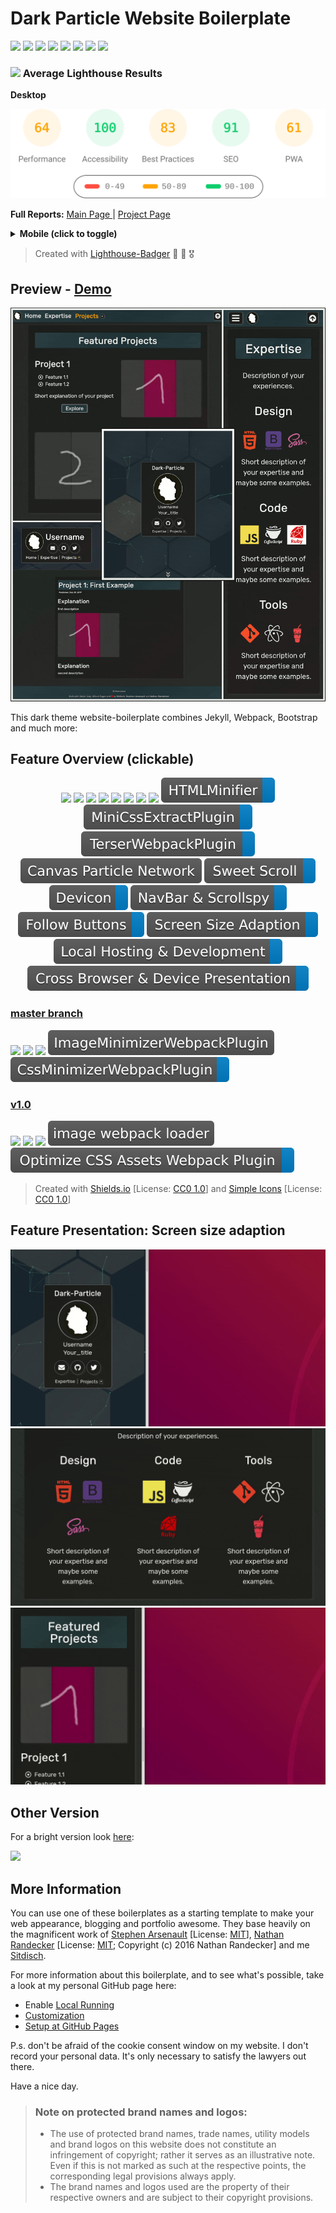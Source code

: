 # Dark Particle Website Boilerplate
<a title="Check it out" target="_blank" href="https://observatory.mozilla.org/analyze/mythemeway.github.io?third-party=false"><img src="https://img.shields.io/mozilla-observatory/grade/mythemeway.github.io?logo=mozilla&label=Observatory" /></a>
<a href="https://github.com/mythemeway/Dark-Particle/actions?query=workflow%3ACodeQL" title="Explore it" target="_blank"><img src="https://img.shields.io/github/workflow/status/mythemeway/Dark-Particle/CodeQL?logo=github&label=CodeQL" /></a>
<a href="https://github.com/mythemeway/Dark-Particle/deployments/activity_log?environment=github-pages" title="Explore it" target="_blank"><img src="https://img.shields.io/github/deployments/mythemeway/Dark-Particle/github-pages?logo=github&label=State" /></a>
<img src="https://img.shields.io/github/checks-status/mythemeway/Dark-Particle/master?logo=github&label=Checks" />
<a title="Check it out" target="_blank" href="https://mythemeway.github.io/Dark-Particle/"><img src="https://img.shields.io/website?url=https%3A%2F%2Fmythemeway.github.io/Dark-Particle&label=Website" /></a>
<img src="https://img.shields.io/github/languages/code-size/mythemeway/Dark-Particle?label=CodeSize" />
<img src="https://img.shields.io/github/repo-size/mythemeway/Dark-Particle?label=RepoSize" />
<img src="https://img.shields.io/github/repo-size/mythemeway/mythemeway.github.io?label=BuildSize" />

### <a title="Visit the Lighthouse" target="_blank" href="https://github.com/GoogleChrome/lighthouse"><img src="https://raw.githubusercontent.com/GoogleChrome/lighthouse/master/assets/lighthouse-logo.svg" width="25"/></a> Average Lighthouse Results 

<b>Desktop</b>

<img src="https://raw.githubusercontent.com/sitdisch/cloud/master/lighthouse_results/dark_particle/desktop/pagespeed.svg" /><br>

<b>Full Reports:</b> <a href="https://htmlpreview.github.io/?https://raw.githubusercontent.com/sitdisch/cloud/master/lighthouse_results/dark_particle/desktop/mythemeway_github_io_dark_particle_.html" title="Check it out" target="_blank">Main Page </a> | <a href="https://htmlpreview.github.io/?https://raw.githubusercontent.com/sitdisch/cloud/master/lighthouse_results/dark_particle/desktop/mythemeway_github_io_dark_particle_projects_2020_10_31_project_1_html.html" title="Check it out" target="_blank">Project Page</a>

<details><summary><b>Mobile (click to toggle)</b></summary><br>
<img src="https://raw.githubusercontent.com/sitdisch/cloud/master/lighthouse_results/dark_particle/mobile/pagespeed.svg" /><p>

<b>Full Reports:</b> <a href="https://htmlpreview.github.io/?https://raw.githubusercontent.com/sitdisch/cloud/master/lighthouse_results/dark_particle/mobile/mythemeway_github_io_dark_particle_.html" title="Check it out" target="_blank">Main Page </a> | <a href="https://htmlpreview.github.io/?https://raw.githubusercontent.com/sitdisch/cloud/master/lighthouse_results/dark_particle/mobile/mythemeway_github_io_dark_particle_projects_2020_10_31_project_1_html.html" title="Check it out" target="_blank">Project Page</a>
</details><p>

> Created with [Lighthouse-Badger](https://github.com/myactionway/lighthouse-badger-action "Get it") :badger: :tokyo_tower: :medal_military:

## Preview - [Demo](https://mythemeway.github.io/Dark-Particle/ "Go there")

<a title="Go there" target="_blank" href="https://mythemeway.github.io/Dark-Particle/"><img alt="Dark-Particle" src="https://raw.githubusercontent.com/sitdisch/cloud/master/gifs/Dark_collage.gif" ></a>

This dark theme website-boilerplate combines Jekyll, Webpack, Bootstrap and much more:

## Feature Overview (clickable)
<div align="center">
	<a href="https://github.com/npm/cli" title="Check it out" target="_blank"><img src="https://img.shields.io/badge/npm--blue.svg?logo=npm"/></a>
	<a href="https://www.npmjs.com/package/jquery" title="Check it out" target="_blank"><img src="https://img.shields.io/badge/jQuery--blue.svg?logo=jquery"/></a>
	<a href="https://www.npmjs.com/package/@babel/core" title="Check it out" target="_blank"><img src="https://img.shields.io/badge/BABEL--blue.svg?logo=babel"/></a>
	<a href="https://github.com/jekyll/jekyll" title="Check it out" target="_blank"><img src="https://img.shields.io/badge/jekyll--blue.svg?logo=jekyll"/></a>
	<a href="https://www.npmjs.com/package/gulp" title="Check it out" target="_blank"><img src="https://img.shields.io/badge/Gulp--blue.svg?logo=gulp"/></a>
	<a href="https://www.ruby-lang.org/en/" title="Check it out" target="_blank"><img src="https://img.shields.io/badge/Ruby--blue.svg?logo=ruby"/></a>
	<a href="https://github.com/FortAwesome/Font-Awesome" title="Check it out" target="_blank"><img src="https://img.shields.io/badge/Font_Awesome--blue.svg?logo=font-awesome"/></a>
	<a href="https://search.google.com/search-console/about" title="Check it out" target="_blank"><img src="https://img.shields.io/badge/Google_Search_Console--blue.svg?logo=Google-Search-Console"/></a>
	<a href="https://www.npmjs.com/package/html-minifier-terser" title="Check it out" target="_blank"><img src="https://raw.githubusercontent.com/sitdisch/cloud/master/badges/particle/htmlminifier.svg"/></a>
	<a href="https://www.npmjs.com/package/mini-css-extract-plugin" title="Check it out" target="_blank"><img src="https://raw.githubusercontent.com/sitdisch/cloud/master/badges/particle/minicssextractplugin.svg"/></a>
	<a href="https://www.npmjs.com/package/terser-webpack-plugin" title="Check it out" target="_blank"><img src="https://raw.githubusercontent.com/sitdisch/cloud/master/badges/particle/terserwebpackplugin.svg"/></a>
	<a href="https://github.com/JulianLaval/canvas-particle-network" title="Check it out" target="_blank"><img src="https://raw.githubusercontent.com/sitdisch/cloud/master/badges/particle/canvas_particle_network.svg"/></a>
	<a href="https://www.npmjs.com/package/sweet-scroll" title="Check it out" target="_blank"><img src="https://raw.githubusercontent.com/sitdisch/cloud/master/badges/particle/sweet_scroll.svg"/></a>
	<a href="https://github.com/devicons/devicon" title="Check it out" target="_blank"><img src="https://raw.githubusercontent.com/sitdisch/cloud/master/badges/particle/devicon.svg"/></a>
	<a href="#feature-overview-clickable" title="Not linked" target="_blank"><img src="https://raw.githubusercontent.com/sitdisch/cloud/master/badges/particle/navbar_%26_scrollspy.svg"/></a>
	<a href="#feature-overview-clickable" title="Not linked" target="_blank"><img src="https://raw.githubusercontent.com/sitdisch/cloud/master/badges/particle/follow_buttons.svg"/></a>
	<a href="#feature-presentation-screen-size-adaption" title="Check it out" target="_blank"><img src="https://raw.githubusercontent.com/sitdisch/cloud/master/badges/particle/screen_size_adaption.svg"/></a>
	<a href="#feature-overview-clickable" title="Not linked" target="_blank"><img src="https://raw.githubusercontent.com/sitdisch/cloud/master/badges/particle/local_hosting_%26_development.svg"/></a>
	<a href="#feature-overview-clickable" title="Not linked" target="_blank"><img src="https://raw.githubusercontent.com/sitdisch/cloud/master/badges/particle/cross_browser_%26_device_presentation.svg"/></a>
</div>

### [master branch](https://github.com/MyThemeWay/Dark-Particle/tree/master "Check it out")
<a title="Check it out" target="_blank" href="https://www.npmjs.com/package/webpack"><img src="https://img.shields.io/github/package-json/dependency-version/mythemeway/dark-particle/webpack?label=webpack&logo=webpack" /></a>
<a title="Check it out" target="_blank" href="https://www.npmjs.com/package/bootstrap"><img src="https://img.shields.io/github/package-json/dependency-version/mythemeway/dark-particle/bootstrap?label=Bootstrap&logo=bootstrap" /></a>
<a href="https://www.npmjs.com/package/sass" title="Check it out" target="_blank"><img src="https://img.shields.io/badge/Sass-Dart-blue.svg?logo=sass"/></a>
<a href="https://www.npmjs.com/package/image-minimizer-webpack-plugin" title="Check it out" target="_blank"><img src="https://raw.githubusercontent.com/sitdisch/cloud/master/badges/particle/imageminimizerwebpackplugin.svg"/></a>
<a href="https://www.npmjs.com/package/css-minimizer-webpack-plugin" title="Check it out" target="_blank"><img src="https://raw.githubusercontent.com/sitdisch/cloud/master/badges/particle/cssminimizerwebpackplugin.svg"/></a>

### [v1.0](https://github.com/MyThemeWay/Dark-Particle/releases/tag/v1.0 "Go there")
<a href="https://www.npmjs.com/package/webpack" title="Check it out" target="_blank"><img src="https://img.shields.io/badge/webpack-4.44.2-blue.svg?logo=webpack"/></a>
<a href="https://www.npmjs.com/package/bootstrap" title="Check it out" target="_blank"><img src="https://img.shields.io/badge/Bootstrap-4.6.0-blue.svg?logo=bootstrap"/></a>
<a href="https://www.npmjs.com/package/node-sass" title="Check it out" target="_blank"><img src="https://img.shields.io/badge/Sass-Node-blue.svg?logo=sass"/></a>
<a href="https://www.npmjs.com/package/image-webpack-loader" title="Check it out" target="_blank"><img src="https://raw.githubusercontent.com/sitdisch/cloud/master/badges/particle/image_webpack_loader.svg"/></a>
<a href="https://www.npmjs.com/package/optimize-css-assets-webpack-plugin" title="Check it out" target="_blank"><img src="https://raw.githubusercontent.com/sitdisch/cloud/master/badges/particle/optimize_css_assets_webpack_plugin.svg"/></a>

> Created with [Shields.io](https://github.com/badges/shields "Check it out") [License: [CC0 1.0](https://github.com/badges/shields/blob/master/LICENSE "Go there")] and [Simple Icons](https://simpleicons.org/ "Check it out") [License: [CC0 1.0](https://github.com/simple-icons/simple-icons/blob/develop/LICENSE.md "Go there")]

## Feature Presentation: Screen size adaption

<img alt="Header" src="https://raw.githubusercontent.com/sitdisch/cloud/master/gifs/screenAdaption_header.gif" >
<img alt="About" src="https://raw.githubusercontent.com/sitdisch/cloud/master/gifs/screenAdaption_about.gif" >
<img alt="Projects" src="https://raw.githubusercontent.com/sitdisch/cloud/master/gifs/screenAdaption_projects.gif" >

## Other Version

For a bright version look [here](https://github.com/MyThemeWay/Light-Particle "Go there"):

<a href="https://github.com/mythemeway/Light-Particle" title="Check it out" target="_blank"><img src="https://repository-images.githubusercontent.com/337746380/f0509e80-6bb5-11eb-9bab-59ccf55c3601" /></a>

## More Information

You can use one of these boilerplates as a starting template to make your web appearance, blogging and portfolio awesome. They base heavily on the magnificent work of [Stephen Arsenault](https://github.com/s-arsenault/s-arsenault.github.io "Go there") [License: [MIT](https://github.com/s-arsenault/s-arsenault.github.io/blob/master/LICENSE.txt "Go there")], [Nathan Randecker](https://github.com/nrandecker/particle "Go there") [License: [MIT](https://github.com/nrandecker/particle/blob/master/LICENSE.txt "Go there"); Copyright (c) 2016 Nathan Randecker] and me [Sitdisch](https://github.com/sitdisch "Go there").

For more information about this boilerplate, and to see what's possible, take a look at my personal GitHub page here:
- Enable [Local Running](https://sitdisch.github.io/mythemeway/2020/11/01/dark-particle.html#local-running "Go there")
- [Customization](https://sitdisch.github.io/mythemeway/2020/11/01/dark-particle.html#customization "Go there")
- [Setup at GitHub Pages](https://sitdisch.github.io/mythemeway/2020/11/01/dark-particle.html#setup-at-github-pages "Go there")

P.s. don't be afraid of the cookie consent window on my website. I don't record your personal data. It's only necessary to satisfy the lawyers out there.

Have a nice day.

> ### Note on protected brand names and logos:
> * The use of protected brand names, trade names, utility models and brand logos on this website does not constitute an infringement of copyright; rather it serves as an illustrative note. Even if this is not marked as such at the respective points, the corresponding legal provisions always apply.
> * The brand names and logos used are the property of their respective owners and are subject to their copyright provisions.
